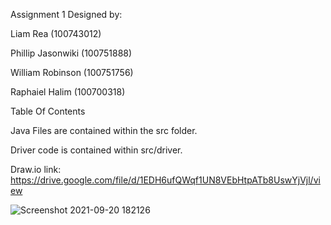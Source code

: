 Assignment 1
Designed by:

Liam Rea (100743012)

Phillip Jasonwiki (100751888)

William Robinson (100751756)

Raphaiel Halim (100700318)

Table Of Contents

Java Files are contained within the src folder.

Driver code is contained within src/driver.

Draw.io link: https://drive.google.com/file/d/1EDH6ufQWqf1UN8VEbHtpATb8UswYjVjl/view

![Screenshot 2021-09-20 182126](https://user-images.githubusercontent.com/71524804/134083679-23b1920d-d524-4b91-98e9-7ecd08cab129.jpeg)
